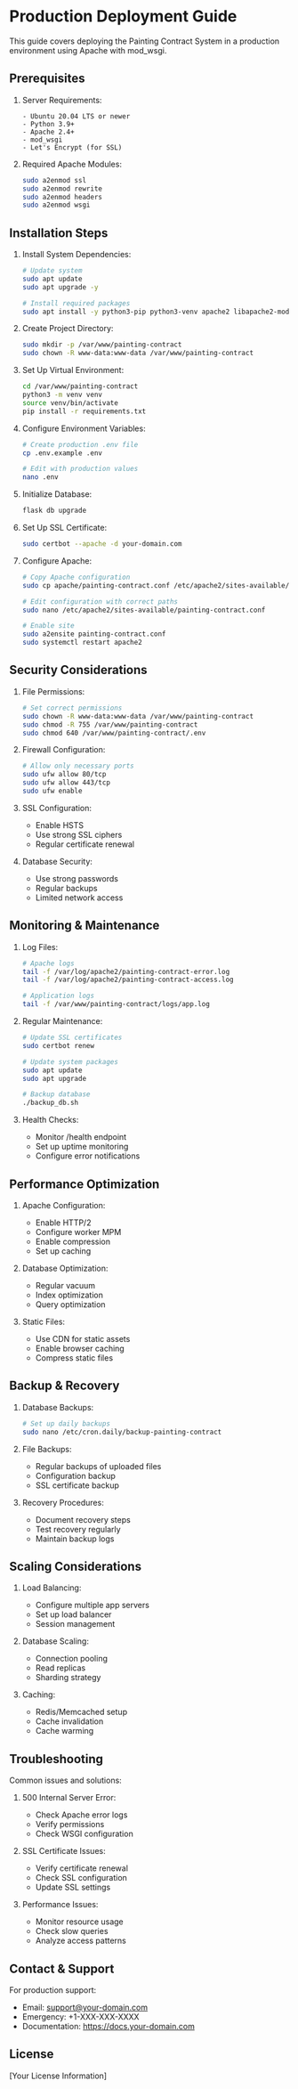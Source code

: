 # Production Deployment Guide

This guide covers deploying the Painting Contract System in a production environment using Apache with mod_wsgi.

## Prerequisites

1. Server Requirements:
   ```
   - Ubuntu 20.04 LTS or newer
   - Python 3.9+
   - Apache 2.4+
   - mod_wsgi
   - Let's Encrypt (for SSL)
   ```

2. Required Apache Modules:
   ```bash
   sudo a2enmod ssl
   sudo a2enmod rewrite
   sudo a2enmod headers
   sudo a2enmod wsgi
   ```

## Installation Steps

1. Install System Dependencies:
   ```bash
   # Update system
   sudo apt update
   sudo apt upgrade -y

   # Install required packages
   sudo apt install -y python3-pip python3-venv apache2 libapache2-mod-wsgi-py3 certbot python3-certbot-apache
   ```

2. Create Project Directory:
   ```bash
   sudo mkdir -p /var/www/painting-contract
   sudo chown -R www-data:www-data /var/www/painting-contract
   ```

3. Set Up Virtual Environment:
   ```bash
   cd /var/www/painting-contract
   python3 -m venv venv
   source venv/bin/activate
   pip install -r requirements.txt
   ```

4. Configure Environment Variables:
   ```bash
   # Create production .env file
   cp .env.example .env
   
   # Edit with production values
   nano .env
   ```

5. Initialize Database:
   ```bash
   flask db upgrade
   ```

6. Set Up SSL Certificate:
   ```bash
   sudo certbot --apache -d your-domain.com
   ```

7. Configure Apache:
   ```bash
   # Copy Apache configuration
   sudo cp apache/painting-contract.conf /etc/apache2/sites-available/

   # Edit configuration with correct paths
   sudo nano /etc/apache2/sites-available/painting-contract.conf

   # Enable site
   sudo a2ensite painting-contract.conf
   sudo systemctl restart apache2
   ```

## Security Considerations

1. File Permissions:
   ```bash
   # Set correct permissions
   sudo chown -R www-data:www-data /var/www/painting-contract
   sudo chmod -R 755 /var/www/painting-contract
   sudo chmod 640 /var/www/painting-contract/.env
   ```

2. Firewall Configuration:
   ```bash
   # Allow only necessary ports
   sudo ufw allow 80/tcp
   sudo ufw allow 443/tcp
   sudo ufw enable
   ```

3. SSL Configuration:
   - Enable HSTS
   - Use strong SSL ciphers
   - Regular certificate renewal

4. Database Security:
   - Use strong passwords
   - Regular backups
   - Limited network access

## Monitoring & Maintenance

1. Log Files:
   ```bash
   # Apache logs
   tail -f /var/log/apache2/painting-contract-error.log
   tail -f /var/log/apache2/painting-contract-access.log

   # Application logs
   tail -f /var/www/painting-contract/logs/app.log
   ```

2. Regular Maintenance:
   ```bash
   # Update SSL certificates
   sudo certbot renew

   # Update system packages
   sudo apt update
   sudo apt upgrade

   # Backup database
   ./backup_db.sh
   ```

3. Health Checks:
   - Monitor /health endpoint
   - Set up uptime monitoring
   - Configure error notifications

## Performance Optimization

1. Apache Configuration:
   - Enable HTTP/2
   - Configure worker MPM
   - Enable compression
   - Set up caching

2. Database Optimization:
   - Regular vacuum
   - Index optimization
   - Query optimization

3. Static Files:
   - Use CDN for static assets
   - Enable browser caching
   - Compress static files

## Backup & Recovery

1. Database Backups:
   ```bash
   # Set up daily backups
   sudo nano /etc/cron.daily/backup-painting-contract
   ```

2. File Backups:
   - Regular backups of uploaded files
   - Configuration backup
   - SSL certificate backup

3. Recovery Procedures:
   - Document recovery steps
   - Test recovery regularly
   - Maintain backup logs

## Scaling Considerations

1. Load Balancing:
   - Configure multiple app servers
   - Set up load balancer
   - Session management

2. Database Scaling:
   - Connection pooling
   - Read replicas
   - Sharding strategy

3. Caching:
   - Redis/Memcached setup
   - Cache invalidation
   - Cache warming

## Troubleshooting

Common issues and solutions:

1. 500 Internal Server Error:
   - Check Apache error logs
   - Verify permissions
   - Check WSGI configuration

2. SSL Certificate Issues:
   - Verify certificate renewal
   - Check SSL configuration
   - Update SSL settings

3. Performance Issues:
   - Monitor resource usage
   - Check slow queries
   - Analyze access patterns

## Contact & Support

For production support:
- Email: support@your-domain.com
- Emergency: +1-XXX-XXX-XXXX
- Documentation: https://docs.your-domain.com

## License

[Your License Information]
